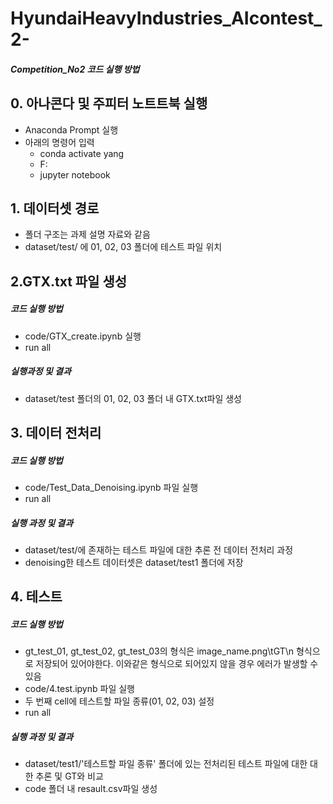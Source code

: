 # HyundaiHeavyIndustries_AIcontest_2-

##### Competition_No2 코드 실행 방법

## 0. 아나콘다 및 주피터 노트트북 실행
- Anaconda Prompt 실행
- 아래의 명령어 입력
	- conda activate yang
	- F:
	- jupyter notebook

## 1. 데이터셋 경로
- 폴더 구조는 과제 설명 자료와 같음
- dataset/test/ 에 01, 02, 03 폴더에 테스트 파일 위치

## 2.GTX.txt 파일 생성
##### 코드 실행 방법
- code/GTX_create.ipynb 실행
- run all
##### 실행과정 및 결과
- dataset/test 폴더의 01, 02, 03 폴더 내 GTX.txt파일 생성

## 3. 데이터 전처리
##### 코드 실행 방법
- code/Test_Data_Denoising.ipynb 파일 실행
- run all
##### 실행 과정 및 결과
- dataset/test/에 존재하는 테스트 파일에 대한 추론 전 데이터 전처리 과정
- denoising한 테스트 데이터셋은 dataset/test1 폴더에 저장

## 4. 테스트
##### 코드 실행 방법
- gt_test_01, gt_test_02, gt_test_03의 형식은 image_name.png\tGT\n 형식으로 저장되어 있어야한다. 이와같은 형식으로 되어있지 않을 경우 에러가 발생할 수 있음
- code/4.test.ipynb 파일 실행
- 두 번째 cell에 테스트할 파일 종류(01, 02, 03) 설정
- run all
##### 실행 과정 및 결과
- dataset/test1/'테스트할 파일 종류' 폴더에 있는 전처리된 테스트 파일에 대한 대한 추론 및 GT와 비교
- code 폴더 내 resault.csv파일 생성
